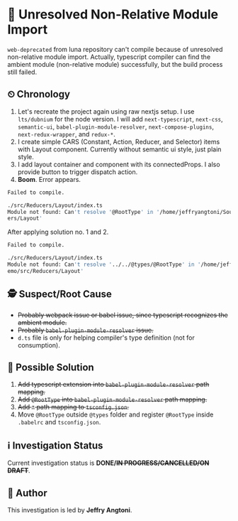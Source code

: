 # 👮 Unresolved Non-Relative Module Import

<!-- Describe your error/issue here -->
`web-deprecated` from luna repository can't compile because of unresolved non-relative module import. Actually, typescript compiler can find the ambient module (non-relative module) successfully, but the build process still failed.

## ⏲ Chronology

1. Let's recreate the project again using raw nextjs setup. I use `lts/dubnium` for the node version. I will add `next-typescript`, `next-css`, `semantic-ui`, `babel-plugin-module-resolver`, `next-compose-plugins`, `next-redux-wrapper`, and `redux-*`.
2. I create simple CARS (Constant, Action, Reducer, and Selector) items with Layout component. Currently without semantic ui style, just plain style.
3. I add layout container and component with its connectedProps. I also provide button to trigger dispatch action.
4. **Boom**. Error appears.

```bash
Failed to compile.

./src/Reducers/Layout/index.ts
Module not found: Can't resolve '@RootType' in '/home/jeffryangtoni/Sources/GitHub/reproduce/nextjs-typescript-demo/src/Reduc
ers/Layout'
```

After applying solution no. 1 and 2.

```bash
Failed to compile.

./src/Reducers/Layout/index.ts
Module not found: Can't resolve '../../@types/@RootType' in '/home/jeffryangtoni/Sources/GitHub/reproduce/nextjs-typescript-d
emo/src/Reducers/Layout'
```

## 🕵 Suspect/Root Cause

<!-- Describe the suspect/root cause -->

- ~~Probably webpack issue or babel issue, since typescript recognizes the ambient module.~~
- ~~Probably `babel-plugin-module-resolver` issue.~~
- `d.ts` file is only for helping compiler's type definition (not for consumption).

## 🏁 Possible Solution

<!-- Describe possible solution for this issue -->

1. ~~Add typescript extension into `babel-plugin-module-resolver` path mapping.~~
2. ~~Add `@RootType` into `babel-plugin-module-resolver` path mapping.~~
3. ~~Add `*` path mapping to `tsconfig.json`.~~
4. Move `@RootType` outside `@types` folder and register `@RootType` inside `.babelrc` and `tsconfig.json`.

## ℹ️ Investigation Status

Current investigation status is **DONE/~~IN PROGRESS/CANCELLED/ON DRAFT~~**.

## 👩 Author

This investigation is led by **Jeffry Angtoni**.
